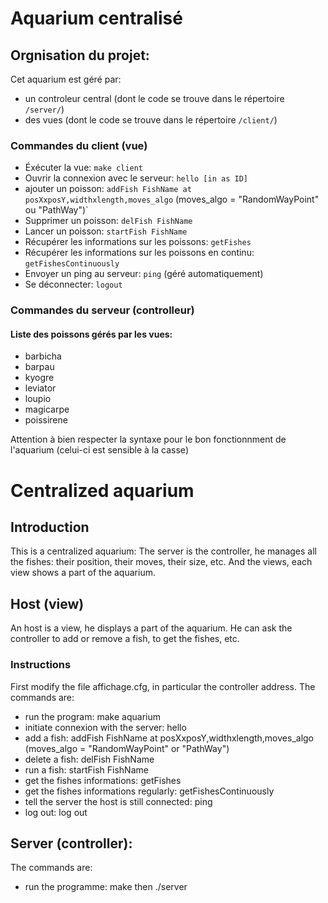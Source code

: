 Aquarium centralisé
==================

Orgnisation du projet:
---------------------

Cet aquarium est géré par:
* un controleur central (dont le code se trouve dans le répertoire `/server/`) 
* des vues (dont le code se trouve dans le répertoire `/client/`)
 

### Commandes du client (vue)

* Éxécuter la vue: `make client`
* Ouvrir la connexion avec le serveur: `hello [in as ID]`
* ajouter un poisson: `addFish FishName at posXxposY,widthxlength,moves_algo` (moves_algo = "RandomWayPoint" ou "PathWay")`
* Supprimer un poisson: `delFish FishName`
* Lancer un poisson: `startFish FishName`
* Récupérer les informations sur les poissons: `getFishes`
* Récupérer les informations sur les poissons en continu: `getFishesContinuously`
* Envoyer un ping au serveur: `ping` (géré automatiquement)
* Se déconnecter: `logout`

### Commandes du serveur (controlleur)

#### Liste des poissons gérés par les vues:
* barbicha
* barpau
* kyogre
* leviator
* loupio
* magicarpe
* poissirene<br>

Attention à bien respecter la syntaxe pour le bon fonctionnment de l'aquarium (celui-ci est sensible à la casse)




Centralized aquarium
====================

Introduction
-------------

This is a centralized aquarium: The server is the controller, he manages all the fishes: their position, their moves, their size, etc. And the views, each view shows a part of the aquarium.

Host (view)
------------

An host is a view, he displays a part of the aquarium. He can ask the controller to add or remove a fish, to get the fishes, etc.

### Instructions

First modify the file affichage.cfg, in particular the controller address.
The commands are:
* run the program: make aquarium
* initiate connexion with the server: hello
* add a fish: addFish FishName at posXxposY,widthxlength,moves_algo (moves_algo = "RandomWayPoint" or "PathWay")
* delete a fish: delFish FishName
* run a fish: startFish FishName
* get the fishes informations: getFishes
* get the fishes informations regularly: getFishesContinuously
* tell the server the host is still connected: ping
* log out: log out

Server (controller):
--------------------

The commands are:
* run the programme: make then ./server